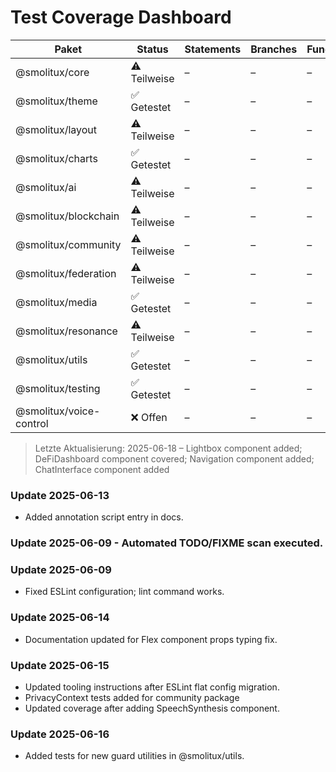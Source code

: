 # Test Coverage Dashboard

| Paket                   | Status       | Statements | Branches | Functions | Lines |
| ----------------------- | ------------ | ---------- | -------- | --------- | ----- |
| @smolitux/core          | ⚠️ Teilweise | –          | –        | –         | –     |
| @smolitux/theme         | ✅ Getestet  | –          | –        | –         | –     |
| @smolitux/layout        | ⚠️ Teilweise | –          | –        | –         | –     |
| @smolitux/charts        | ✅ Getestet  | –          | –        | –         | –     |
| @smolitux/ai            | ⚠️ Teilweise | –          | –        | –         | –     |
| @smolitux/blockchain    | ⚠️ Teilweise | –          | –        | –         | –     |
| @smolitux/community     | ⚠️ Teilweise | –          | –        | –         | –     |
| @smolitux/federation    | ⚠️ Teilweise | –          | –        | –         | –     |
| @smolitux/media         | ✅ Getestet  | –          | –        | –         | –     |
| @smolitux/resonance     | ⚠️ Teilweise | –          | –        | –         | –     |
| @smolitux/utils         | ✅ Getestet  | –          | –        | –         | –     |
| @smolitux/testing       | ✅ Getestet  | –          | –        | –         | –     |
| @smolitux/voice-control | ❌ Offen     | –          | –        | –         | –     |

> Letzte Aktualisierung: 2025-06-18 – Lightbox component added; DeFiDashboard component covered; Navigation component added; ChatInterface component added

### Update 2025-06-13

- Added annotation script entry in docs.

### Update 2025-06-09 - Automated TODO/FIXME scan executed.

### Update 2025-06-09

- Fixed ESLint configuration; lint command works.

### Update 2025-06-14

- Documentation updated for Flex component props typing fix.

### Update 2025-06-15

- Updated tooling instructions after ESLint flat config migration.
- PrivacyContext tests added for community package
- Updated coverage after adding SpeechSynthesis component.

### Update 2025-06-16
- Added tests for new guard utilities in @smolitux/utils.
